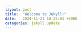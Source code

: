 ```yaml
---
layout: post
title:  "Welcome to Jekyll!"
date:   2024-11-21 10:25:03 +0000
categories: jekyll update
---
```



